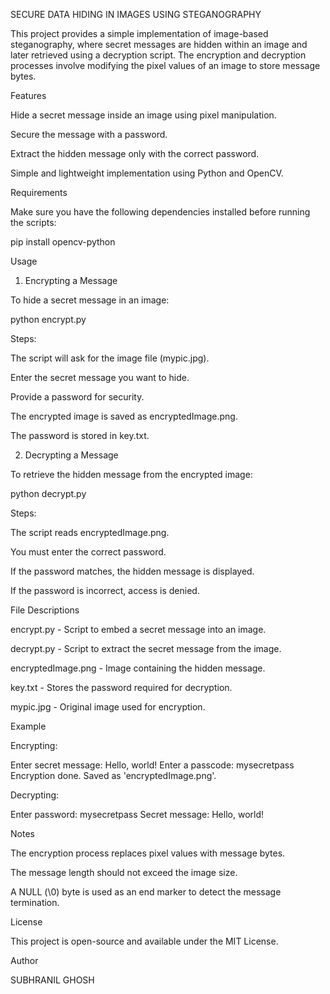 SECURE DATA HIDING IN IMAGES USING STEGANOGRAPHY

This project provides a simple implementation of image-based steganography, where secret messages are hidden within an image and later retrieved using a decryption script. The encryption and decryption processes involve modifying the pixel values of an image to store message bytes.

Features

Hide a secret message inside an image using pixel manipulation.

Secure the message with a password.

Extract the hidden message only with the correct password.

Simple and lightweight implementation using Python and OpenCV.

Requirements

Make sure you have the following dependencies installed before running the scripts:

pip install opencv-python

Usage

1. Encrypting a Message

To hide a secret message in an image:

python encrypt.py

Steps:

The script will ask for the image file (mypic.jpg).

Enter the secret message you want to hide.

Provide a password for security.

The encrypted image is saved as encryptedImage.png.

The password is stored in key.txt.

2. Decrypting a Message

To retrieve the hidden message from the encrypted image:

python decrypt.py

Steps:

The script reads encryptedImage.png.

You must enter the correct password.

If the password matches, the hidden message is displayed.

If the password is incorrect, access is denied.

File Descriptions

encrypt.py - Script to embed a secret message into an image.

decrypt.py - Script to extract the secret message from the image.

encryptedImage.png - Image containing the hidden message.

key.txt - Stores the password required for decryption.

mypic.jpg - Original image used for encryption.

Example

Encrypting:

Enter secret message: Hello, world!
Enter a passcode: mysecretpass
Encryption done. Saved as 'encryptedImage.png'.

Decrypting:

Enter password: mysecretpass
Secret message: Hello, world!

Notes

The encryption process replaces pixel values with message bytes.

The message length should not exceed the image size.

A NULL (\0) byte is used as an end marker to detect the message termination.

License

This project is open-source and available under the MIT License.

Author

SUBHRANIL GHOSH
